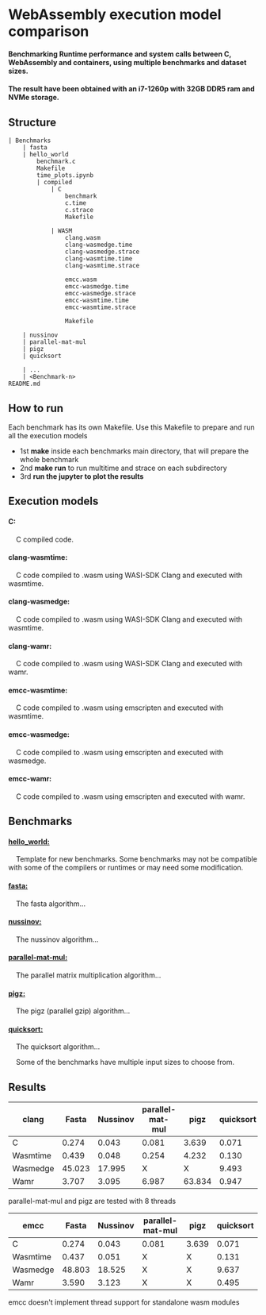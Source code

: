 # WebAssembly execution model comparison
#### Benchmarking Runtime performance and system calls between C, WebAssembly and containers, using multiple benchmarks and dataset sizes.
#### The result have been obtained with an i7-1260p with 32GB DDR5 ram and NVMe storage.

## Structure

```
| Benchmarks
	| fasta
	| hello_world
		benchmark.c
		Makefile
		time_plots.ipynb
		| compiled
			| C
				benchmark
				c.time
				c.strace
				Makefile
				
			| WASM
				clang.wasm
				clang-wasmedge.time
				clang-wasmedge.strace
				clang-wasmtime.time
				clang-wasmtime.strace
				
				emcc.wasm
				emcc-wasmedge.time
				emcc-wasmedge.strace
				emcc-wasmtime.time
				emcc-wasmtime.strace
				
				Makefile
		
	| nussinov
	| parallel-mat-mul
	| pigz
	| quicksort
		
	| ...
	| <Benchmark-n>
README.md

```

## How to run

Each benchmark has its own Makefile. Use this Makefile to prepare and run all the execution models
  + 1st **make**	inside each benchmarks main directory, that will prepare the whole benchmark
  + 2nd **make run**		to run multitime and strace on each subdirectory
  + 3rd **run the jupyter to plot the results**	
	

## Execution models
#### C: 
&nbsp;&nbsp;&nbsp;&nbsp;C compiled code.

#### clang-wasmtime:
&nbsp;&nbsp;&nbsp;&nbsp;C code compiled to .wasm using WASI-SDK Clang and executed with wasmtime.

#### clang-wasmedge:
&nbsp;&nbsp;&nbsp;&nbsp;C code compiled to .wasm using WASI-SDK Clang and executed with wasmtime.

#### clang-wamr:
&nbsp;&nbsp;&nbsp;&nbsp;C code compiled to .wasm using WASI-SDK Clang and executed with wamr.

#### emcc-wasmtime:
&nbsp;&nbsp;&nbsp;&nbsp;C code compiled to .wasm using emscripten and executed with wasmtime.

#### emcc-wasmedge:
&nbsp;&nbsp;&nbsp;&nbsp;C code compiled to .wasm using emscripten and executed with wasmedge.

#### emcc-wamr:
&nbsp;&nbsp;&nbsp;&nbsp;C code compiled to .wasm using emscripten and executed with wamr.



## Benchmarks
#### [hello_world:](https://github.com/julenbhy/WASM-Benchmarks/tree/main/Benchmarks/hello_world)
&nbsp;&nbsp;&nbsp;&nbsp;Template for new benchmarks. Some benchmarks may not be compatible with some of the compilers or runtimes or may need some modification.

#### [fasta:](https://github.com/julenbhy/WASM-Benchmarks/tree/main/Benchmarks/fasta) 
&nbsp;&nbsp;&nbsp;&nbsp;The fasta algorithm...

#### [nussinov:](https://github.com/julenbhy/WASM-Benchmarks/tree/main/Benchmarks/nussinov) 
&nbsp;&nbsp;&nbsp;&nbsp;The nussinov algorithm...

#### [parallel-mat-mul:](https://github.com/julenbhy/WASM-Benchmarks/tree/main/Benchmarks/parallel-mat-mul) 
&nbsp;&nbsp;&nbsp;&nbsp;The parallel matrix multiplication algorithm...

#### [pigz:](https://github.com/julenbhy/WASM-Benchmarks/tree/main/Benchmarks/pigz) 
&nbsp;&nbsp;&nbsp;&nbsp;The pigz (parallel gzip) algorithm...

#### [quicksort:](https://github.com/julenbhy/WASM-Benchmarks/tree/main/Benchmarks/parallel-mat-mul) 
&nbsp;&nbsp;&nbsp;&nbsp;The quicksort algorithm...

&nbsp;&nbsp;&nbsp;&nbsp;Some of the benchmarks have multiple input sizes to choose from.



## Results

| clang     | Fasta  | Nussinov  | parallel-mat-mul | pigz   | quicksort |
| --------- | ------ | --------- | ---------------- | ------ | --------- |
| C         | 0.274  | 0.043     | 0.081            | 3.639  | 0.071	| 
| Wasmtime  | 0.439  | 0.048     | 0.254            | 4.232  | 0.130	| 
| Wasmedge  | 45.023 | 17.995    | X                | X      | 9.493	| 
| Wamr	    | 3.707  | 3.095     | 6.987            | 63.834 | 0.947	| 

parallel-mat-mul and pigz are tested with 8 threads


| emcc      | Fasta  | Nussinov  | parallel-mat-mul | pigz   | quicksort |
| --------- | ------ | --------- | ---------------- | ------ | --------- |
| C         | 0.274  | 0.043     | 0.081            | 3.639  | 0.071	| 
| Wasmtime  | 0.437  | 0.051     | X                | X      | 0.131	| 
| Wasmedge  | 48.803 | 18.525    | X                | X      | 9.637	| 
| Wamr	    | 3.590  | 3.123     | X                | X      | 0.495	| 

emcc doesn't implement thread support for standalone wasm modules




